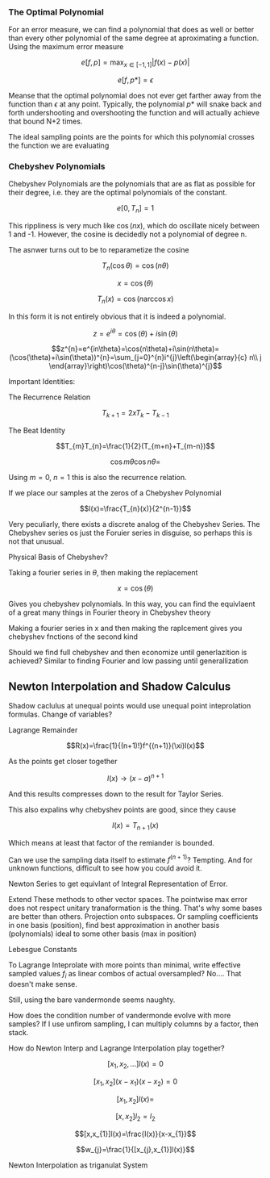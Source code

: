 ### The Optimal Polynomial

For an error measure, we can find a polynomial that does as well or
better than every other polynomial of the same degree at aproximating a
function. Using the maximum error measure

$$e[f,p]=\max_{x\in[-1,1]}|f(x)-p(x)|$$

$$e[f,p*]=\epsilon$$

Meanse that the optimal polynomial does not ever get farther away from
the function than $\epsilon$ at any point. Typically, the polynomial
$p*$ will snake back and forth undershooting and overshooting the
function and will actually achieve that bound N+2 times.

The ideal sampling points are the points for which this polynomial
crosses the function we are evaluating

### Chebyshev Polynomials

Chebyshev Polynomials are the polynomials that are as flat as possible
for their degree, i.e. they are the optimal polynomials of the constant.

$$e[0,T_{n}]=1$$

This rippliness is very much like $\cos(nx)$, which do oscillate nicely
between 1 and -1. However, the cosine is decidedly not a polynomial of
degree n.

The asnwer turns out to be to reparametize the cosine

$$T_{n}(\cos\theta)=\cos(n\theta)$$

$$x=\cos(\theta)$$

$$T_{n}(x)=\cos(n\arccos x)$$

In this form it is not entirely obvious that it is indeed a polynomial.

$$z=e^{i\theta}=\cos(\theta)+i\sin(\theta)$$

$$z^{n}=e^{in\theta}=\cos(n\theta)+i\sin(n\theta)=(\cos(\theta)+i\sin(\theta))^{n}=\sum_{j=0}^{n}i^{j}\left(\begin{array}{c}
n\\
j
\end{array}\right)\cos(\theta)^{n-j}\sin(\theta)^{j}$$

Important Identities:

The Recurrence Relation

$$T_{k+1}=2xT_{k}-T_{k-1}$$

The Beat Identity

$$T_{m}T_{n}=\frac{1}{2}(T_{m+n}+T_{m-n})$$

$$\cos m\theta\cos n\theta=$$

Using $m=0$, $n=1$ this is also the recurrence relation.

If we place our samples at the zeros of a Chebyshev Polynomial

$$l(x)=\frac{T_{n}(x)}{2^{n-1}}$$

Very peculiarly, there exists a discrete analog of the Chebyshev Series.
The Chebyshev series os just the Foruier series in disguise, so perhaps
this is not that unusual.

Physical Basis of Chebyshev?

Taking a fourier series in $\theta$, then making the replacement

$$x=\cos(\theta)$$

Gives you chebyshev polynomials. In this way, you can find the
equivlaent of a great many things in Fourier theory in Chebyshev theory

Making a fourier series in x and then making the raplcement gives you
chebyshev fnctions of the second kind

Should we find full chebyshev and then economize until generlazition is
achieved? Similar to finding Fourier and low passing until
generallization

Newton Interpolation and Shadow Calculus
----------------------------------------

Shadow caclulus at unequal points would use unequal point inteprolation
formulas. Change of variables?

Lagrange Remainder

$$R(x)=\frac{1}{(n+1)!}f^{(n+1)}(\xi)l(x)$$

As the points get closer together

$$l(x)\rightarrow(x-a)^{n+1}$$

And this results compresses down to the result for Taylor Series.

This also expalins why chebyshev points are good, since they cause

$$l(x)=T_{n+1}(x)$$

Which means at least that factor of the remiander is bounded.

Can we use the sampling data itself to estimate $f^{(n+1)}$? Tempting.
And for unknown functions, difficult to see how you could avoid it.

Newton Series to get equivlant of Integral Representation of Error.

Extend These methods to other vector spaces. The pointwise max error
does not respect unitary tranaformation is the thing. That's why some
bases are better than others. Projection onto subspaces. Or sampling
coefficients in one basis (position), find best approximation in another
basis (polynomials) ideal to some other basis (max in position)

Lebesgue Constants

To Lagrange Inteprolate with more points than minimal, write effective
sampled values $f_{i}$ as linear combos of actual oversampled? No\....
That doesn't make sense.

Still, using the bare vandermonde seems naughty.

How does the condition number of vandermonde evolve with more samples?
If I use unfirom sampling, I can multiply columns by a factor, then
stack.

How do Newton Interp and Lagrange Interpolation play together?

$$[x_{1},x_{2},\ldots]l(x)=0$$

$$[x_{1},x_{2}](x-x_{1})(x-x_{2})=0$$

$$[x_{1},x_{2}]l(x)=$$

$$[x,x_{2}]l_{2}=l_{2}$$

$$[x,x_{1}]l(x)=\frac{l(x)}{x-x_{1}}$$

$$w_{j}=\frac{1}{[x_{j},x_{1}]l(x)}$$

Newton Interpolation as triganulat System

